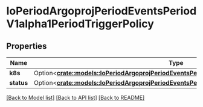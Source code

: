 # IoPeriodArgoprojPeriodEventsPeriodV1alpha1PeriodTriggerPolicy

## Properties

Name | Type | Description | Notes
------------ | ------------- | ------------- | -------------
**k8s** | Option<[**crate::models::IoPeriodArgoprojPeriodEventsPeriodV1alpha1PeriodK8SResourcePolicy**](io.argoproj.events.v1alpha1.K8SResourcePolicy.md)> |  | [optional]
**status** | Option<[**crate::models::IoPeriodArgoprojPeriodEventsPeriodV1alpha1PeriodStatusPolicy**](io.argoproj.events.v1alpha1.StatusPolicy.md)> |  | [optional]

[[Back to Model list]](../README.md#documentation-for-models) [[Back to API list]](../README.md#documentation-for-api-endpoints) [[Back to README]](../README.md)


